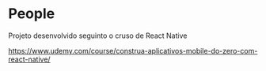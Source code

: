 # People
Projeto desenvolvido seguinto o cruso de React Native

https://www.udemy.com/course/construa-aplicativos-mobile-do-zero-com-react-native/
